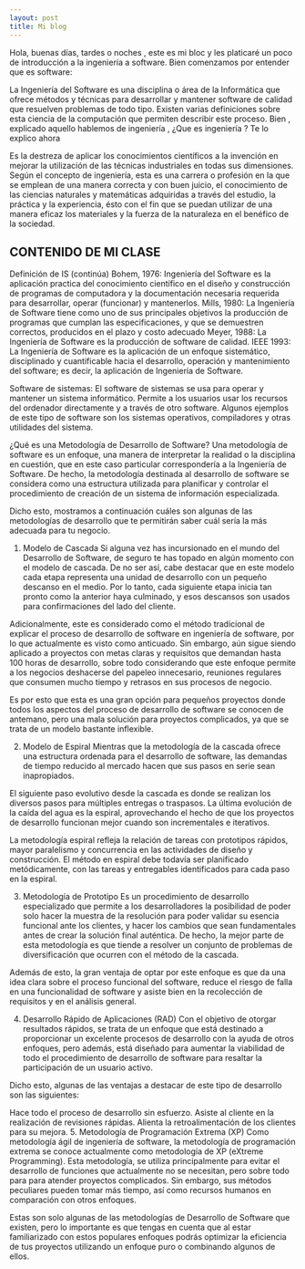 ```yaml
---
layout: post
title: Mi blog
---
```


Hola, buenas días, tardes o noches , este es mi bloc y les platicaré un poco de introducción a la ingeniería a software. 
Bien comenzamos por entender que es software:

La Ingeniería del Software es una disciplina o área de la Informática que ofrece métodos y técnicas para desarrollar y mantener software de calidad que resuelven problemas de todo tipo. Existen varias definiciones sobre esta ciencia de la computación que permiten describir este proceso.
Bien , explicado aquello hablemos de ingeniería , ¿Que es ingeniería ?
Te lo explico ahora



Es la destreza de aplicar los conocimientos científicos a la invención en mejorar la utilización de las técnicas industriales en todas sus dimensiones. Según el concepto de ingeniería, esta es una carrera o profesión en la que se emplean de una manera correcta y con buen juicio, el conocimiento de las ciencias naturales y matemáticas adquiridas a través del estudio, la práctica y la experiencia, ésto con el fin que se puedan utilizar de una manera eficaz los materiales y la fuerza de la naturaleza en el benéfico de la sociedad.


## CONTENIDO DE MI CLASE

Definición de IS (continúa)
Bohem, 1976: Ingeniería del Software es la aplicación practica del conocimiento científico en el diseño y construcción de programas de computadora y la documentación necesaria requerida para desarrollar, operar (funcionar) y mantenerlos.
Mills, 1980: La Ingeniería de Software tiene como uno de sus principales objetivos la producción de programas que cumplan las especificaciones, y que se demuestren correctos, producidos en el plazo y costo adecuado
Meyer, 1988: La Ingeniería de Software es la producción de software de calidad.
IEEE 1993: La Ingeniería de Software es la aplicación de un enfoque sistemático, disciplinado y cuantificable hacia el desarrollo, operación y mantenimiento del software; es decir, la aplicación de Ingeniería de Software.

Software de sistemas: El software de sistemas se usa para operar y mantener un sistema informático. Permite a los usuarios usar los recursos del ordenador directamente y a través de otro software. Algunos ejemplos de este tipo de software son los sistemas operativos, compiladores y otras utilidades del sistema. 




¿Qué es una Metodología de Desarrollo de Software?
Una metodología de software es un enfoque, una manera de interpretar la realidad o la disciplina en cuestión, que en este caso particular correspondería a la Ingeniería de Software. De hecho, la metodología destinada al desarrollo de software se considera como una estructura utilizada para planificar y controlar el procedimiento de creación de un sistema de información especializada.

Dicho esto, mostramos a continuación cuáles son algunas de las metodologías de desarrollo que te permitirán saber cuál sería la más adecuada para tu negocio.

1. Modelo de Cascada
Si alguna vez has incursionado en el mundo del Desarrollo de Software, de seguro te has topado en algún momento con el modelo de cascada. De no ser así, cabe destacar que en este modelo cada etapa representa una unidad de desarrollo con un pequeño descanso en el medio. Por lo tanto, cada siguiente etapa inicia tan pronto como la anterior haya culminado, y esos descansos son usados para confirmaciones del lado del cliente.

Adicionalmente, este es considerado como el método tradicional de explicar el proceso de desarrollo de software en ingeniería de software, por lo que actualmente es visto como anticuado. Sin embargo, aún sigue siendo aplicado a proyectos con metas claras y requisitos que demandan hasta 100 horas de desarrollo, sobre todo considerando que este enfoque permite a los negocios deshacerse del papeleo innecesario, reuniones regulares que consumen mucho tiempo y retrasos en sus procesos de negocio.

Es por esto que esta es una gran opción para pequeños proyectos donde todos los aspectos del proceso de desarrollo de software se conocen de antemano, pero una mala solución para proyectos complicados, ya que se trata de un modelo bastante inflexible. 

2. Modelo de Espiral
Mientras que la metodología de la cascada ofrece una estructura ordenada para el desarrollo de software, las demandas de tiempo reducido al mercado hacen que sus pasos en serie sean inapropiados.

El siguiente paso evolutivo desde la cascada es donde se realizan los diversos pasos para múltiples entregas o traspasos. La última evolución de la caída del agua es la espiral, aprovechando el hecho de que los proyectos de desarrollo funcionan mejor cuando son incrementales e iterativos.

La metodología espiral refleja la relación de tareas con prototipos rápidos, mayor paralelismo y concurrencia en las actividades de diseño y construcción. El método en espiral debe todavía ser planificado metódicamente, con las tareas y entregables identificados para cada paso en la espiral.

3. Metodología de Prototipo
Es un procedimiento de desarrollo especializado que permite a los desarrolladores la posibilidad de poder solo hacer la muestra de la resolución para poder  validar su esencia funcional ante los clientes, y hacer los cambios que sean fundamentales antes de crear la solución final auténtica. De hecho, la mejor parte de esta metodología es que tiende a resolver un conjunto de problemas de diversificación que ocurren con el método de la cascada.

Además de esto, la gran ventaja de optar por este enfoque es que da una idea clara sobre el proceso funcional del software, reduce el riesgo de falla en una funcionalidad de software y asiste bien en la recolección de requisitos y en el análisis general.

4. Desarrollo Rápido de Aplicaciones (RAD)
Con el objetivo de otorgar resultados rápidos, se trata de un enfoque que está destinado a proporcionar un excelente procesos de desarrollo con la ayuda de otros enfoques, pero además, está diseñado para aumentar la viabilidad de todo el procedimiento de desarrollo de software para resaltar la participación de un usuario activo.

Dicho esto, algunas de las ventajas a destacar de este tipo de desarrollo son las siguientes:

Hace todo el proceso de desarrollo sin esfuerzo.
Asiste al cliente en la realización de revisiones rápidas.
Alienta la retroalimentación de los clientes para su mejora.
5. Metodología de Programación Extrema (XP)
Como metodología ágil de ingeniería de software, la metodología de programación extrema se conoce actualmente como metodología de XP (eXtreme Programming). Esta metodología, se utiliza principalmente para evitar el desarrollo de funciones que actualmente no se necesitan, pero sobre todo para  para atender proyectos complicados. Sin embargo, sus métodos peculiares pueden tomar más tiempo, así como recursos humanos en comparación con otros enfoques.  

Estas son solo algunas de las metodologías de Desarrollo de Software que existen, pero lo importante es que tengas en cuenta que al estar familiarizado con estos populares enfoques podrás optimizar la eficiencia de tus proyectos utilizando un enfoque puro o combinando algunos de ellos.




